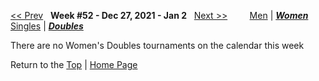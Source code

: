 <a name="top"></a>[<< Prev](women_doubles_2145.md) &nbsp; **Week #52 - Dec 27, 2021 - Jan 2** &nbsp; [Next >>](women_doubles_2201.md) &nbsp;&nbsp;&nbsp;&nbsp;&nbsp;&nbsp;&nbsp; [Men](./men_doubles_2152.md) &#124; [***Women***](./women_doubles_2152.md) &nbsp;&nbsp;&nbsp;&nbsp;&nbsp; [Singles](./women_singles_2152.md) &#124; [***Doubles***](./women_doubles_2152.md)

There are no Women's Doubles tournaments on the calendar this week

Return to the [Top](./women_doubles_2152.md) &#124; [Home Page](../../index.md)
